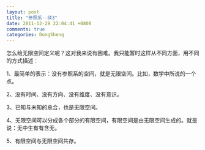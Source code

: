 ```yaml
---
layout: post
title: "参照系--续3"
date: 2011-12-29 22:04:41 +0800
comments: true
categories: DongSheng
---
```

怎么给无限空间定义呢？这对我来说有困难。我只能暂时这样从不同方面，用不同的方式描述：

1、最简单的表示：没有参照系的空间，就是无限空间。比如，数学中所说的一个点。

2、没有时间、没有方向、没有维度、没有意识。

3、已知与未知的总合，也是无限空间。

4、无限空间可以分成各个部分的有限空间，有限空间是由无限空间生成的。就是说：无中生有有含无。

5、有限空间与无限空间共存。